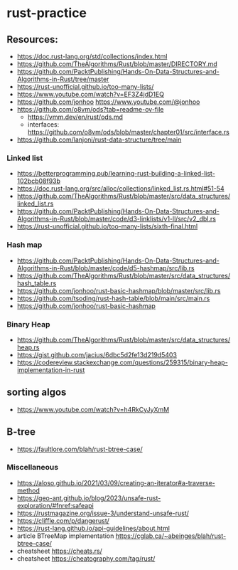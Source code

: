 # rust-practice


## Resources: 
- https://doc.rust-lang.org/std/collections/index.html
- https://github.com/TheAlgorithms/Rust/blob/master/DIRECTORY.md
- https://github.com/PacktPublishing/Hands-On-Data-Structures-and-Algorithms-in-Rust/tree/master
- https://rust-unofficial.github.io/too-many-lists/
- https://www.youtube.com/watch?v=EF3Z4jdD1EQ
- https://github.com/jonhoo https://www.youtube.com/@jonhoo 
- https://github.com/o8vm/ods?tab=readme-ov-file
    - https://vmm.dev/en/rust/ods.md
    - interfaces: https://github.com/o8vm/ods/blob/master/chapter01/src/interface.rs
- https://github.com/lanjoni/rust-data-structure/tree/main  

### Linked list
- https://betterprogramming.pub/learning-rust-building-a-linked-list-102bcb08f93b
- https://doc.rust-lang.org/src/alloc/collections/linked_list.rs.html#51-54
- https://github.com/TheAlgorithms/Rust/blob/master/src/data_structures/linked_list.rs
- https://github.com/PacktPublishing/Hands-On-Data-Structures-and-Algorithms-in-Rust/blob/master/code/d3-linklists/v1-ll/src/v2_dbl.rs 
- https://rust-unofficial.github.io/too-many-lists/sixth-final.html

### Hash map
- https://github.com/PacktPublishing/Hands-On-Data-Structures-and-Algorithms-in-Rust/blob/master/code/d5-hashmap/src/lib.rs
- https://github.com/TheAlgorithms/Rust/blob/master/src/data_structures/hash_table.rs
- https://github.com/jonhoo/rust-basic-hashmap/blob/master/src/lib.rs
- https://github.com/tsoding/rust-hash-table/blob/main/src/main.rs
- https://github.com/jonhoo/rust-basic-hashmap

### Binary Heap
- https://github.com/TheAlgorithms/Rust/blob/master/src/data_structures/heap.rs
- https://gist.github.com/jacius/6dbc5d2fe13d219d5403
- https://codereview.stackexchange.com/questions/259315/binary-heap-implementation-in-rust

## sorting algos
- https://www.youtube.com/watch?v=h4RkCyJyXmM

## B-tree
- https://faultlore.com/blah/rust-btree-case/ 

### Miscellaneous  
- https://aloso.github.io/2021/03/09/creating-an-iterator#a-traverse-method
- https://geo-ant.github.io/blog/2023/unsafe-rust-exploration/#fnref:safeapi
- https://rustmagazine.org/issue-3/understand-unsafe-rust/
- https://cliffle.com/p/dangerust/
- https://rust-lang.github.io/api-guidelines/about.html
- article BTreeMap implementation https://cglab.ca/~abeinges/blah/rust-btree-case/
- cheatsheet https://cheats.rs/
- cheatsheet https://cheatography.com/tag/rust/